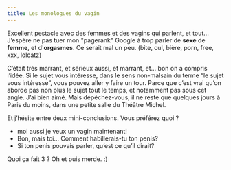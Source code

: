 ```yaml
---
title: Les monologues du vagin
---
```


Excellent pestacle avec des femmes et des vagins qui parlent, et tout...
J’espère ne pas tuer mon "pagerank" Google à trop parler de **sexe** de
**femme**, et d'**orgasmes**. Ce serait mal un peu. (bite, cul, bière, porn,
free, xxx, lolcatz)

C’était très marrant, et sérieux aussi, et marrant, et… bon on a compris
l’idée. Si le sujet vous intéresse, dans le sens non-malsain du terme “le
sujet vous intéresse”, vous pouvez aller y faire un tour. Parce que c’est vrai
qu’on aborde pas non plus le sujet tout le temps, et notamment pas sous cet
angle. J’ai bien aimé. Mais dépéchez-vous, il ne reste que quelques jours à
Paris du moins, dans une petite salle du Théâtre Michel.

Et j’hésite entre deux mini-conclusions. Vous préférez quoi ?

  * moi aussi je veux un vagin maintenant!
  * Bon, mais toi... Comment habillerais-tu ton penis?
  * Si ton penis pouvais parler, qu’est ce qu’il dirait?

Quoi ça fait 3 ? Oh et puis merde. :)


